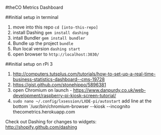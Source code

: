 #theCO Metrics Dashboard

##initial setup in terminal
1. move into this repo `cd [into-this-repo]`
1. install Dashing `gem install dashing`
1. intall Bundler `gem install bundler`
1. Bundle up the project `bundle`
1. Run local version `dashing start`
1. open browser to `http://localhost:3030/`

##initial setup on rPi 3
1. http://computers.tutsplus.com/tutorials/how-to-set-up-a-real-time-business-statistics-dashboard--cms-19728
1. https://gist.github.com/stonehippo/5896381
1. open Chromium on launch - https://www.danpurdy.co.uk/web-development/raspberry-pi-kiosk-screen-tutorial/
1. `sudo nano ~/.config/lxsession/LXDE-pi/autostart` add line at the bottom `/usr/bin/chromium-browser --kiosk --incognito thecometrics.herokuapp.com


Check out Dashing for changes to widgets:
http://shopify.github.com/dashing
